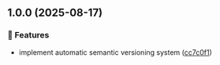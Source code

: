 ## 1.0.0 (2025-08-17)


### 🚀 Features

* implement automatic semantic versioning system ([cc7c0f1](https://github.com/johan-ronnkvist/habits/commit/cc7c0f16c219a67262b5e7e692a2fa9a7b3f682f))

